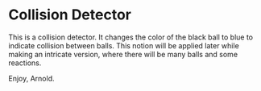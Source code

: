 # Collision Detector

This is a collision detector. It changes the color of the black ball to blue to indicate collision between balls. This notion will be applied later while making an intricate version, where there will be many balls and some reactions.

Enjoy,
Arnold.
